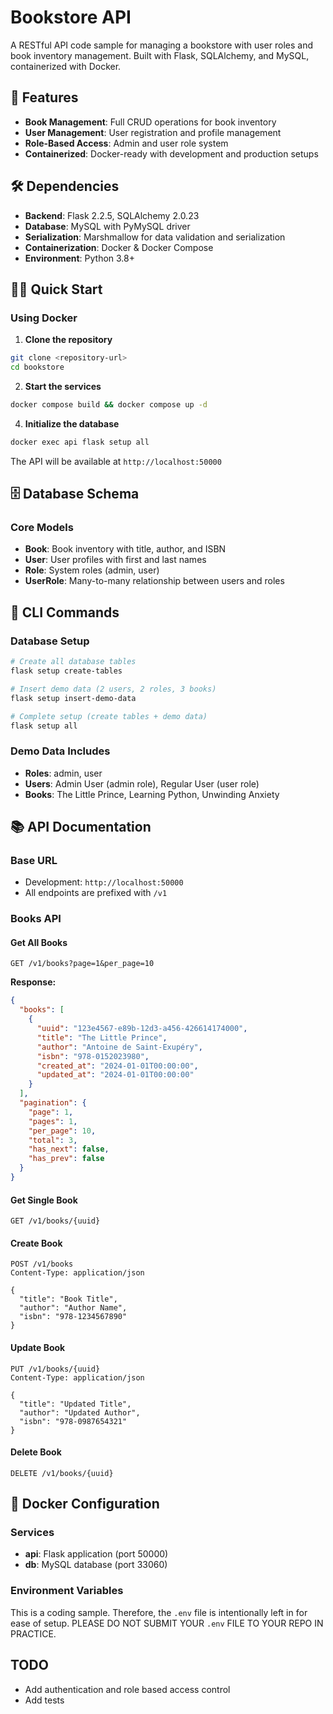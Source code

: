 # Bookstore API

A RESTful API code sample for managing a bookstore with user roles and book inventory management. Built with Flask, SQLAlchemy, and MySQL, containerized with Docker.

## 🚀 Features

- **Book Management**: Full CRUD operations for book inventory
- **User Management**: User registration and profile management
- **Role-Based Access**: Admin and user role system
- **Containerized**: Docker-ready with development and production setups

## 🛠 Dependencies

- **Backend**: Flask 2.2.5, SQLAlchemy 2.0.23
- **Database**: MySQL with PyMySQL driver
- **Serialization**: Marshmallow for data validation and serialization
- **Containerization**: Docker & Docker Compose
- **Environment**: Python 3.8+

## 🏃‍♂️ Quick Start

### Using Docker

1. **Clone the repository**
```bash
git clone <repository-url>
cd bookstore
```

2. **Start the services**
```bash
docker compose build && docker compose up -d
```

4. **Initialize the database**
```bash
docker exec api flask setup all
```

The API will be available at `http://localhost:50000`


## 🗄 Database Schema

### Core Models

- **Book**: Book inventory with title, author, and ISBN
- **User**: User profiles with first and last names
- **Role**: System roles (admin, user)
- **UserRole**: Many-to-many relationship between users and roles

## 🔧 CLI Commands

### Database Setup
```bash
# Create all database tables
flask setup create-tables

# Insert demo data (2 users, 2 roles, 3 books)
flask setup insert-demo-data

# Complete setup (create tables + demo data)
flask setup all
```

### Demo Data Includes
- **Roles**: admin, user
- **Users**: Admin User (admin role), Regular User (user role)
- **Books**: The Little Prince, Learning Python, Unwinding Anxiety

## 📚 API Documentation

### Base URL
- Development: `http://localhost:50000`
- All endpoints are prefixed with `/v1`

### Books API

#### Get All Books
```http
GET /v1/books?page=1&per_page=10
```

**Response:**
```json
{
  "books": [
    {
      "uuid": "123e4567-e89b-12d3-a456-426614174000",
      "title": "The Little Prince",
      "author": "Antoine de Saint-Exupéry",
      "isbn": "978-0152023980",
      "created_at": "2024-01-01T00:00:00",
      "updated_at": "2024-01-01T00:00:00"
    }
  ],
  "pagination": {
    "page": 1,
    "pages": 1,
    "per_page": 10,
    "total": 3,
    "has_next": false,
    "has_prev": false
  }
}
```

#### Get Single Book
```http
GET /v1/books/{uuid}
```

#### Create Book
```http
POST /v1/books
Content-Type: application/json

{
  "title": "Book Title",
  "author": "Author Name",
  "isbn": "978-1234567890"
}
```

#### Update Book
```http
PUT /v1/books/{uuid}
Content-Type: application/json

{
  "title": "Updated Title",
  "author": "Updated Author",
  "isbn": "978-0987654321"
}
```

#### Delete Book
```http
DELETE /v1/books/{uuid}
```

## 🐳 Docker Configuration

### Services

- **api**: Flask application (port 50000)
- **db**: MySQL database (port 33060)

### Environment Variables

This is a coding sample. Therefore, the `.env` file is intentionally left in for ease of setup. PLEASE DO NOT SUBMIT YOUR `.env` FILE TO YOUR REPO IN PRACTICE.

## TODO

- Add authentication and role based access control
- Add tests

